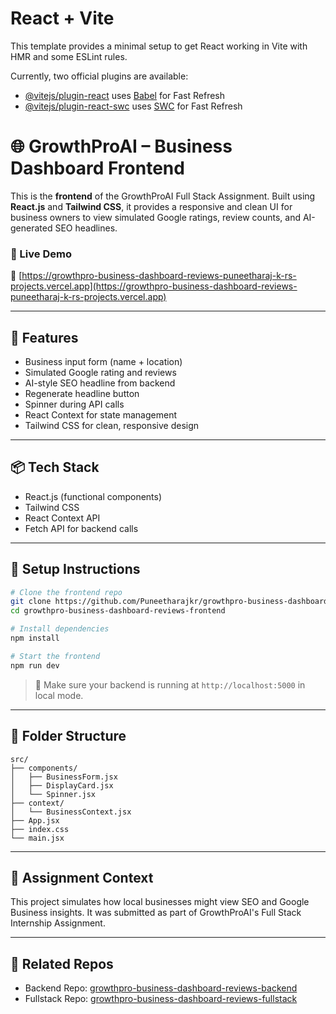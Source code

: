 # React + Vite

This template provides a minimal setup to get React working in Vite with HMR and some ESLint rules.

Currently, two official plugins are available:

- [@vitejs/plugin-react](https://github.com/vitejs/vite-plugin-react/blob/main/packages/plugin-react) uses [Babel](https://babeljs.io/) for Fast Refresh
- [@vitejs/plugin-react-swc](https://github.com/vitejs/vite-plugin-react/blob/main/packages/plugin-react-swc) uses [SWC](https://swc.rs/) for Fast Refresh

# 🌐 GrowthProAI – Business Dashboard Frontend

This is the **frontend** of the GrowthProAI Full Stack Assignment. Built using **React.js** and **Tailwind CSS**, it provides a responsive and clean UI for business owners to view simulated Google ratings, review counts, and AI-generated SEO headlines.

### 📍 Live Demo

🔗 [https://growthpro-business-dashboard-reviews-puneetharaj-k-rs-projects.vercel.app](https://growthpro-business-dashboard-reviews-puneetharaj-k-rs-projects.vercel.app)

---

## 🚀 Features

- Business input form (name + location)
- Simulated Google rating and reviews
- AI-style SEO headline from backend
- Regenerate headline button
- Spinner during API calls
- React Context for state management
- Tailwind CSS for clean, responsive design

---

## 📦 Tech Stack

- React.js (functional components)
- Tailwind CSS
- React Context API
- Fetch API for backend calls

---

## 🔧 Setup Instructions

```bash
# Clone the frontend repo
git clone https://github.com/Puneetharajkr/growthpro-business-dashboard-reviews-frontend.git
cd growthpro-business-dashboard-reviews-frontend

# Install dependencies
npm install

# Start the frontend
npm run dev
```

> 🔗 Make sure your backend is running at `http://localhost:5000` in local mode.

---

## 📁 Folder Structure

```
src/
├── components/
│   ├── BusinessForm.jsx
│   ├── DisplayCard.jsx
│   └── Spinner.jsx
├── context/
│   └── BusinessContext.jsx
├── App.jsx
├── index.css
└── main.jsx
```

---

## 📄 Assignment Context

This project simulates how local businesses might view SEO and Google Business insights. It was submitted as part of GrowthProAI's Full Stack Internship Assignment.

---

## 📎 Related Repos

- Backend Repo: [growthpro-business-dashboard-reviews-backend](https://github.com/Puneetharajkr/growthpro-business-dashboard-reviews-backend)
- Fullstack Repo: [growthpro-business-dashboard-reviews-fullstack](https://github.com/Puneetharajkr/growthpro-business-dashboard-reviews-fullstack)
